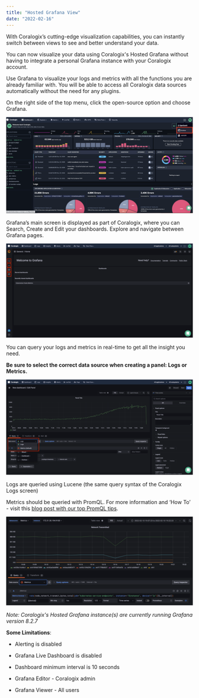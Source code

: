 ```yaml
---
title: "Hosted Grafana View"
date: "2022-02-16"
---
```


With Coralogix’s cutting-edge visualization capabilities, you can instantly switch between views to see and better understand your data.

You can now visualize your data using Coralogix's Hosted Grafana without having to integrate a personal Grafana instance with your Coralogix account.

Use Grafana to visualize your logs and metrics with all the functions you are already familiar with. You will be able to access all Coralogix data sources automatically without the need for any plugins.

On the right side of the top menu, click the open-source option and choose Grafana.

![](images/Screenshot-2023-12-10-at-14.02.28.png)

Grafana’s main screen is displayed as part of Coralogix, where you can Search, Create and Edit your dashboards. Explore and navigate between Grafana pages.

![hosted grafana features](images/image4-1024x517.png)

You can query your logs and metrics in real-time to get all the insight you need.

**Be sure to select the correct data source when creating a panel: Logs or Metrics.**

![hosted grafana logs metrics](images/image3-1024x521.png)

Logs are queried using Lucene (the same query syntax of the Coralogix Logs screen)

Metrics should be queried with PromQL. For more information and ‘How To’ - visit this [blog post with our top PromQL tips](https://coralogixstg.wpengine.com/blog/promql-tutorial-5-tricks-to-become-a-prometheus-god/).

![grafana metrics graphs](images/image1-1024x486.png)

_Note: Coralogix's Hosted Grafana instance(s) are currently running Grafana version 8.2.7_

**Some Limitations**:

- Alerting is disabled

- Grafana Live Dashboard is disabled

- Dashboard minimum interval is 10 seconds

- Grafana Editor - Coralogix admin

- Grafana Viewer - All users
